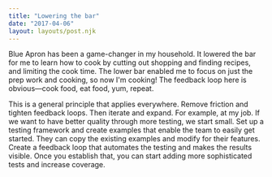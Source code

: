 ```yaml
---
title: "Lowering the bar"
date: "2017-04-06"
layout: layouts/post.njk
---
```


Blue Apron has been a game-changer in my household. It lowered the bar for me to
learn how to cook by cutting out shopping and finding recipes, and limiting the
cook time. The lower bar enabled me to focus on just the prep work and cooking,
so now I'm cooking! The feedback loop here is obvious—cook food, eat food, yum,
repeat.

This is a general principle that applies everywhere. Remove friction and tighten
feedback loops. Then iterate and expand. For example, at my job. If we want to
have better quality through more testing, we start small. Set up a testing
framework and create examples that enable the team to easily get started. They
can copy the existing examples and modify for their features. Create a feedback
loop that automates the testing and makes the results visible. Once you
establish that, you can start adding more sophisticated tests and increase
coverage.
